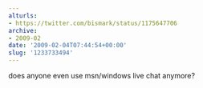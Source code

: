 ```yaml
---
alturls:
- https://twitter.com/bismark/status/1175647706
archive:
- 2009-02
date: '2009-02-04T07:44:54+00:00'
slug: '1233733494'
---
```


does anyone even use msn/windows live chat anymore?


